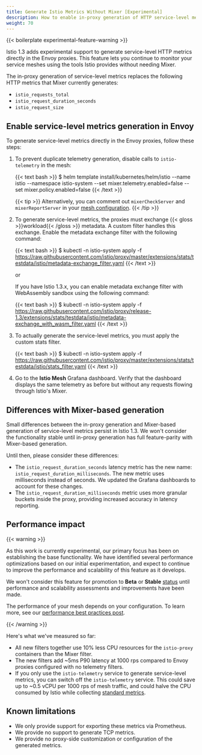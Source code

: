 ```yaml
---
title: Generate Istio Metrics Without Mixer [Experimental]
description: How to enable in-proxy generation of HTTP service-level metrics.
weight: 70
---
```


{{< boilerplate experimental-feature-warning >}}

Istio 1.3 adds experimental support to generate service-level HTTP metrics
directly in the Envoy proxies. This feature lets you continue to monitor your
service meshes using the tools Istio provides without needing Mixer.

The in-proxy generation of service-level metrics replaces the following HTTP
metrics that Mixer currently generates:

- `istio_requests_total`
- `istio_request_duration_seconds`
- `istio_request_size`

## Enable service-level metrics generation in Envoy

To generate service-level metrics directly in the Envoy proxies, follow these steps:

1.  To prevent duplicate telemetry generation, disable calls to `istio-telemetry` in the mesh:

    {{< text bash >}}
    $ helm template install/kubernetes/helm/istio --name istio --namespace istio-system --set mixer.telemetry.enabled=false --set mixer.policy.enabled=false
    {{< /text >}}

    {{< tip >}}
    Alternatively, you can comment out `mixerCheckServer` and `mixerReportServer` in your [mesh configuration](/docs/reference/config/istio.mesh.v1alpha1/#MeshConfig).
    {{< /tip >}}

1. To generate service-level metrics, the proxies must exchange {{< gloss >}}workload{{< /gloss >}} metadata.
   A custom filter handles this exchange. Enable the metadata exchange filter with the following command:

    {{< text bash >}}
    $ kubectl -n istio-system apply -f https://raw.githubusercontent.com/istio/proxy/master/extensions/stats/testdata/istio/metadata-exchange_filter.yaml
    {{< /text >}}

    or

    If you have Istio 1.3.x, you can enable metadata exchange filter with WebAssembly sandbox using the
    following command:

    {{< text bash >}}
    $ kubectl -n istio-system apply -f https://raw.githubusercontent.com/istio/proxy/release-1.3/extensions/stats/testdata/istio/metadata-exchange_with_wasm_filter.yaml
    {{< /text >}}

1. To actually generate the service-level metrics, you must apply the custom stats filter.

    {{< text bash >}}
    $ kubectl -n istio-system apply -f https://raw.githubusercontent.com/istio/proxy/master/extensions/stats/testdata/istio/stats_filter.yaml
    {{< /text >}}

1. Go to the **Istio Mesh** Grafana dashboard. Verify that the dashboard displays the same telemetry as before but without
    any requests flowing through Istio's Mixer.

## Differences with Mixer-based generation

Small differences between the in-proxy generation and Mixer-based generation of service-level metrics
persist in Istio 1.3. We won't consider the functionality stable until in-proxy generation has full feature-parity with
Mixer-based generation.

Until then, please consider these differences:

- The `istio_request_duration_seconds` latency metric has the new name: `istio_request_duration_milliseconds`.
  The new metric uses milliseconds instead of seconds. We updated the Grafana dashboards to
  account for these changes.
- The `istio_request_duration_milliseconds` metric uses more granular buckets inside the proxy, providing
  increased accuracy in latency reporting.

## Performance impact

{{< warning >}}

As this work is currently experimental, our primary focus has been on establishing
the base functionality. We have identified several performance optimizations based
on our initial experimentation, and expect to continue to improve the performance
and scalability of this feature as it develops.

We won't consider this feature for promotion to **Beta** or **Stable** [status](/about/feature-stages/#feature-phase-definitions)
until performance and scalability assessments and improvements have been made.

The performance of your mesh depends on your configuration.
To learn more, see our [performance best practices post](/blog/2019/performance-best-practices/).

{{< /warning >}}

Here's what we've measured so far:

- All new filters together use 10% less CPU resources for the `istio-proxy` containers
  than the Mixer filter.
- The new filters add ~5ms P90 latency at 1000 rps compared to Envoy proxies
  configured with no telemetry filters.
- If you only use the `istio-telemetry` service to generate service-level metrics,
  you can switch off the `istio-telemetry` service. This could save up to ~0.5 vCPU per
  1000 rps of mesh traffic, and could halve the CPU consumed by Istio while collecting
  [standard metrics](/docs/reference/config/policy-and-telemetry/metrics/).

## Known limitations

- We only provide support for exporting these metrics via Prometheus.
- We provide no support to generate TCP metrics.
- We provide no proxy-side customization or configuration of the generated metrics.

